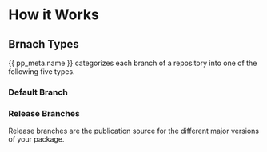 # How it Works

## Brnach Types
{{ pp_meta.name }} categorizes each branch of a repository into one of the following five types.

### Default Branch


### Release Branches
Release branches are the publication source for the different major versions of your package.